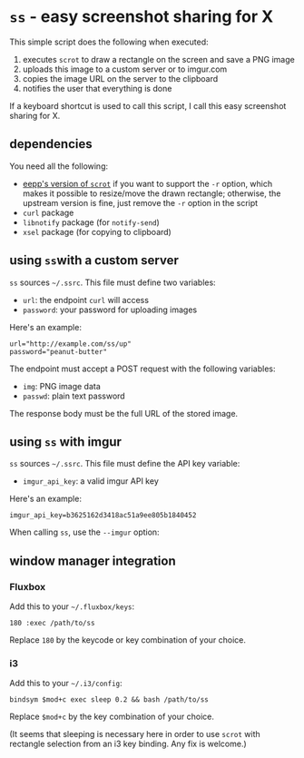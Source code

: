 `ss` - easy screenshot sharing for X
==================================

This simple script does the following when executed:

  1. executes `scrot` to draw a rectangle on the screen and save a PNG image
  2. uploads this image to a custom server or to imgur.com
  3. copies the image URL on the server to the clipboard
  4. notifies the user that everything is done

If a keyboard shortcut is used to call this script, I call this easy
screenshot sharing for X.


dependencies
------------

You need all the following:

  * [eepp's version of `scrot`](https://github.com/eepp/scrot)
     if you want to support the `-r` option, which
     makes it possible to resize/move the drawn rectangle; otherwise,
     the upstream version is fine, just remove the `-r` option in the
     script
  * `curl` package
  * `libnotify` package (for `notify-send`)
  * `xsel` package (for copying to clipboard)


using `ss`with a custom server
------------------------------------------

`ss` sources `~/.ssrc`. This file must define two variables:

  * `url`: the endpoint `curl` will access
  * `password`: your password for uploading images

Here's an example:

```
url="http://example.com/ss/up"
password="peanut-butter"
```

The endpoint must accept a POST request with the following variables:

  * `img`: PNG image data
  * `passwd`: plain text password

The response body must be the full URL of the stored image.


using `ss` with imgur
-------------------

`ss` sources `~/.ssrc`. This file must define the API key variable:

  * `imgur_api_key`: a valid imgur API key

Here's an example:

```
imgur_api_key=b3625162d3418ac51a9ee805b1840452
```

When calling `ss`, use the `--imgur` option:


window manager integration
--------------------------

### Fluxbox

Add this to your `~/.fluxbox/keys`:

```
180 :exec /path/to/ss
```

Replace `180` by the keycode or key combination of your choice.

### i3

Add this to your `~/.i3/config`:

```
bindsym $mod+c exec sleep 0.2 && bash /path/to/ss
```

Replace `$mod+c` by the key combination of your choice.

(It seems that sleeping is necessary here in order to use `scrot` with
rectangle selection from an i3 key binding. Any fix is welcome.)
